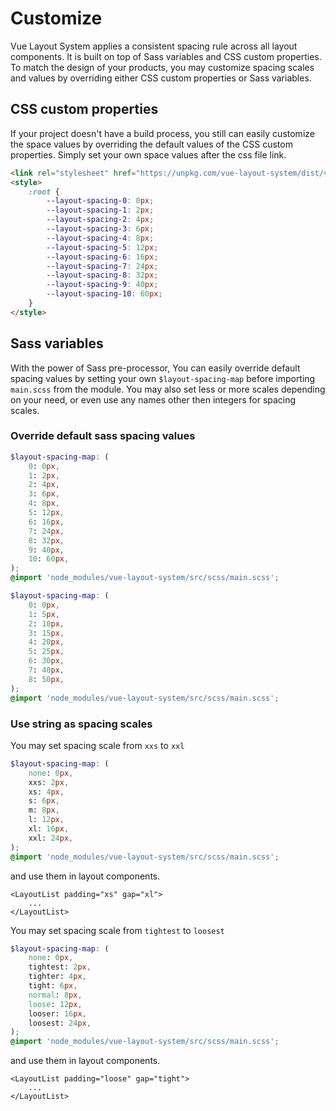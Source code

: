 # Customize

Vue Layout System applies a consistent spacing rule across all layout components. It is built on top of Sass variables and CSS custom properties. To match the design of your products, you may customize spacing scales and values by overriding either CSS custom properties or Sass variables.

## CSS custom properties

If your project doesn't have a build process, you still can easily customize the space values by overriding the default values of the CSS custom properties. Simply set your own space values after the css file link.

```html
<link rel="stylesheet" href="https://unpkg.com/vue-layout-system/dist/vue-layout-system.css">
<style>
	:root {
		--layout-spacing-0: 0px;
		--layout-spacing-1: 2px;
		--layout-spacing-2: 4px;
		--layout-spacing-3: 6px;
		--layout-spacing-4: 8px;
		--layout-spacing-5: 12px;
		--layout-spacing-6: 16px;
		--layout-spacing-7: 24px;
		--layout-spacing-8: 32px;
		--layout-spacing-9: 40px;
		--layout-spacing-10: 60px;
	}
</style>
```


## Sass variables

With the power of Sass pre-processor, You can easily override default spacing values by setting your own `$layout-spacing-map` before importing `main.scss` from the module. You may also set less or more scales depending on your need, or even use any names other then integers for spacing scales.

### Override default sass spacing values

```scss
$layout-spacing-map: (
	0: 0px,
	1: 2px,
	2: 4px,
	3: 6px,
	4: 8px,
	5: 12px,
	6: 16px,
	7: 24px,
	8: 32px,
	9: 40px,
	10: 60px,
);
@import 'node_modules/vue-layout-system/src/scss/main.scss';
```

```scss
$layout-spacing-map: (
	0: 0px,
	1: 5px,
	2: 10px,
	3: 15px,
	4: 20px,
	5: 25px,
	6: 30px,
	7: 40px,
	8: 50px,
);
@import 'node_modules/vue-layout-system/src/scss/main.scss';
```

### Use string as spacing scales

You may set spacing scale from `xxs` to `xxl`

```scss
$layout-spacing-map: (
	none: 0px,
	xxs: 2px,
	xs: 4px,
	s: 6px,
	m: 8px,
	l: 12px,
	xl: 16px,
	xxl: 24px,
);
@import 'node_modules/vue-layout-system/src/scss/main.scss';
```

and use them in layout components.

```vue
<LayoutList padding="xs" gap="xl">
	...
</LayoutList>
```

You may set spacing scale from `tightest` to `loosest`

```scss
$layout-spacing-map: (
	none: 0px,
	tightest: 2px,
	tighter: 4px,
	tight: 6px,
	normal: 8px,
	loose: 12px,
	looser: 16px,
	loosest: 24px,
);
@import 'node_modules/vue-layout-system/src/scss/main.scss';
```

and use them in layout components.

```vue
<LayoutList padding="loose" gap="tight">
	...
</LayoutList>
```
